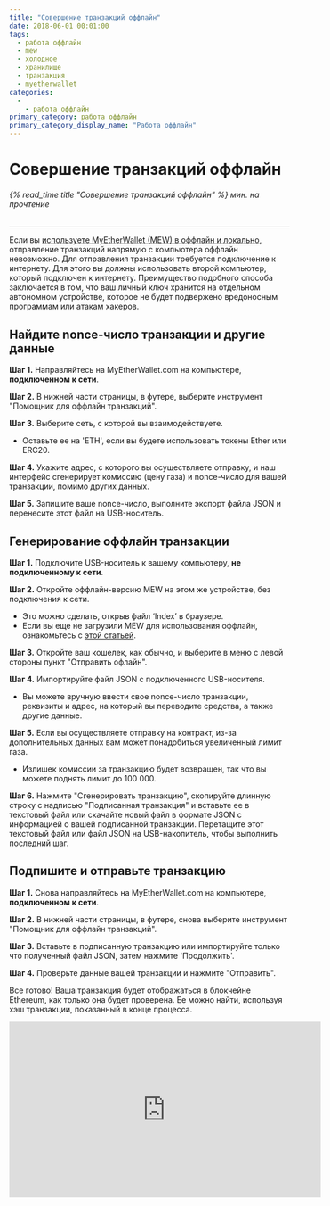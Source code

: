 ```yaml
---
title: "Совершение транзакций оффлайн"
date: 2018-06-01 00:01:00
tags:
  - работа оффлайн
  - mew
  - холодное
  - хранилище
  - транзакция
  - myetherwallet
categories:
  - 
    - работа оффлайн
primary_category: работа оффлайн
primary_category_display_name: "Работа оффлайн"
---
```


# **Совершение транзакций оффлайн**

###### {% read_time title "Совершение транзакций оффлайн" %} мин. на прочтение

* * *

Если вы [используете MyEtherWallet (MEW) в оффлайн и локально](/@@@@@@/offline/using-mew-offline/), отправление транзакций напрямую с компьютера оффлайн невозможно. Для отправления транзакции требуется подключение к интернету. Для этого вы должны использовать второй компьютер, который подключен к интернету. Преимущество подобного способа заключается в том, что ваш личный ключ хранится на отдельном автономном устройстве, которое не будет подвержено вредоносным программам или атакам хакеров.

## **Найдите nonce-число транзакции и другие данные**

**Шаг 1.** Направляйтесь на MyEtherWallet.com на компьютере, **подключенном к сети**.

**Шаг 2.** В нижней части страницы, в футере, выберите инструмент "Помощник для оффлайн транзакций".

**Шаг 3.** Выберите сеть, с которой вы взаимодействуете.

-   Оставьте ее на 'ETH', если вы будете использовать токены Ether или ERC20.

**Шаг 4.** Укажите адрес, с которого вы осуществляете отправку, и наш интерфейс сгенерирует комиссию (цену газа) и nonce-число для вашей транзакции, помимо других данных.

**Шаг 5.** Запишите ваше nonce-число, выполните экспорт файла JSON и перенесите этот файл на USB-носитель.

## **Генерирование оффлайн транзакции**

**Шаг 1.** Подключите USB-носитель к вашему компьютеру, **не подключенному к сети**.

**Шаг 2.** Откройте оффлайн-версию MEW на этом же устройстве, без подключения к сети.

-   Это можно сделать, открыв файл ‘Index’ в браузере.
-   Если вы еще не загрузили MEW для использования оффлайн, ознакомьтесь с [этой статьей](/@@@@@@/offline/using-mew-offline/).

**Шаг 3.** Откройте ваш кошелек, как обычно, и выберите в меню с левой стороны пункт "Отправить офлайн".

**Шаг 4.** Импортируйте файл JSON с подключенного USB-носителя.

-   Вы можете вручную ввести свое nonce-число транзакции, реквизиты и адрес, на который вы переводите средства, а также другие данные.

**Шаг 5.** Если вы осуществляете отправку на контракт, из-за дополнительных данных вам может понадобиться увеличенный лимит газа.

-   Излишек комиссии за транзакцию будет возвращен, так что вы можете поднять лимит до 100 000.

**Шаг 6.** Нажмите "Сгенерировать транзакцию", скопируйте длинную строку с надписью "Подписанная транзакция" и вставьте ее в текстовый файл или скачайте новый файл в формате JSON с информацией о вашей подписанной транзакции. Перетащите этот текстовый файл или файл JSON на USB-накопитель, чтобы выполнить последний шаг.

## **Подпишите и отправьте транзакцию**

**Шаг 1.** Снова направляйтесь на MyEtherWallet.com на компьютере, **подключенном к сети**.

**Шаг 2.** В нижней части страницы, в футере, снова выберите инструмент "Помощник для оффлайн транзакций".

**Шаг 3.** Вставьте в подписанную транзакцию или импортируйте только что полученный файл JSON, затем нажмите 'Продолжить'.

**Шаг 4.** Проверьте данные вашей транзакции и нажмите "Отправить". <br>

Все готово! Ваша транзакция будет отображаться в блокчейне Ethereum, как только она будет проверена. Ее можно найти, используя хэш транзакции, показанный в конце процесса.

<div class="youtube-video">
<iframe width="560" height="315" src="https://www.youtube.com/embed/9_6EU1QPU0k" frameborder="0" allow="accelerometer; autoplay; encrypted-media; gyroscope; picture-in-picture" allowfullscreen></iframe>
</div>
